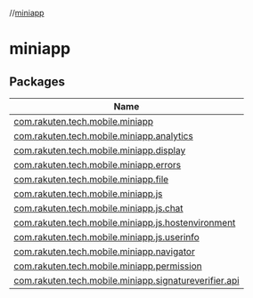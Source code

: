 //[miniapp](index.md)

# miniapp

## Packages

| Name |
|---|
| [com.rakuten.tech.mobile.miniapp](miniapp/com.rakuten.tech.mobile.miniapp/index.md) |
| [com.rakuten.tech.mobile.miniapp.analytics](miniapp/com.rakuten.tech.mobile.miniapp.analytics/index.md) |
| [com.rakuten.tech.mobile.miniapp.display](miniapp/com.rakuten.tech.mobile.miniapp.display/index.md) |
| [com.rakuten.tech.mobile.miniapp.errors](miniapp/com.rakuten.tech.mobile.miniapp.errors/index.md) |
| [com.rakuten.tech.mobile.miniapp.file](miniapp/com.rakuten.tech.mobile.miniapp.file/index.md) |
| [com.rakuten.tech.mobile.miniapp.js](miniapp/com.rakuten.tech.mobile.miniapp.js/index.md) |
| [com.rakuten.tech.mobile.miniapp.js.chat](miniapp/com.rakuten.tech.mobile.miniapp.js.chat/index.md) |
| [com.rakuten.tech.mobile.miniapp.js.hostenvironment](miniapp/com.rakuten.tech.mobile.miniapp.js.hostenvironment/index.md) |
| [com.rakuten.tech.mobile.miniapp.js.userinfo](miniapp/com.rakuten.tech.mobile.miniapp.js.userinfo/index.md) |
| [com.rakuten.tech.mobile.miniapp.navigator](miniapp/com.rakuten.tech.mobile.miniapp.navigator/index.md) |
| [com.rakuten.tech.mobile.miniapp.permission](miniapp/com.rakuten.tech.mobile.miniapp.permission/index.md) |
| [com.rakuten.tech.mobile.miniapp.signatureverifier.api](miniapp/com.rakuten.tech.mobile.miniapp.signatureverifier.api/index.md) |

